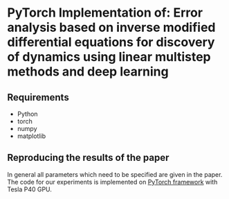 # PyTorch Implementation of: Error analysis based on inverse modified differential equations for discovery of dynamics using linear multistep methods and deep learning

## Requirements 
* Python 
* torch
* numpy
* matplotlib

## Reproducing the results of the paper
In general all parameters which need to be specified are given in the paper. The code for our experiments is implemented on [PyTorch framework](https://openreview.net/pdf?id=BJJsrmfCZ) with Tesla P40 GPU.

